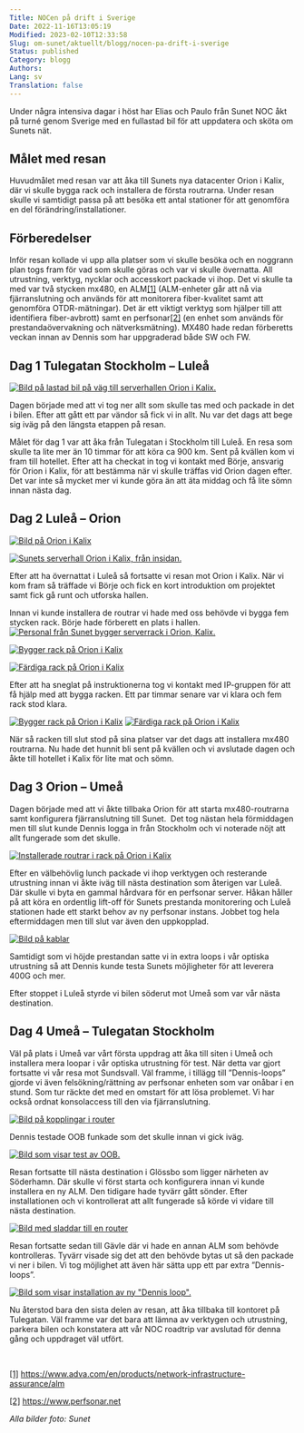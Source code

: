 ```yaml
---
Title: NOCen på drift i Sverige
Date: 2022-11-16T13:05:19
Modified: 2023-02-10T12:33:58
Slug: om-sunet/aktuellt/blogg/nocen-pa-drift-i-sverige
Status: published
Category: blogg
Authors: 
Lang: sv
Translation: false
---
```


Under några intensiva dagar i höst har Elias och Paulo från Sunet NOC åkt på turné genom Sverige med en fullastad bil för att uppdatera och sköta om Sunets nät.


Målet med resan
---------------


Huvudmålet med resan var att åka till Sunets nya datacenter Orion i Kalix, där vi skulle bygga rack och installera de första routrarna. Under resan skulle vi samtidigt passa på att besöka ett antal stationer för att genomföra en del förändring/installationer.


Förberedelser
-------------


Inför resan kollade vi upp alla platser som vi skulle besöka och en noggrann plan togs fram för vad som skulle göras och var vi skulle övernatta. All utrustning, verktyg, nycklar och accesskort packade vi ihop. Det vi skulle ta med var två stycken mx480, en ALM[[1]](#_ftn1) (ALM-enheter går att nå via fjärranslutning och används för att monitorera fiber-kvalitet samt att genomföra OTDR-mätningar). Det är ett viktigt verktyg som hjälper till att identifiera fiber-avbrott) samt en perfsonar[[2]](#_ftn2) (en enhet som används för prestandaövervakning och nätverksmätning). MX480 hade redan förberetts veckan innan av Dennis som har uppgraderad både SW och FW.


Dag 1 Tulegatan Stockholm – Luleå
---------------------------------


[![Bild på lastad bil på väg till serverhallen Orion i Kalix.](/wp-content/uploads/2022/11/Bild1.jpg "Bild på lastad bil på väg till serverhallen Orion i Kalix.")](/wp-content/uploads/2022/11/Bild1.jpg)  

Dagen började med att vi tog ner allt som skulle tas med och packade in det i bilen. Efter att gått ett par vändor så fick vi in allt. Nu var det dags att bege sig iväg på den längsta etappen på resan.


Målet för dag 1 var att åka från Tulegatan i Stockholm till Luleå. En resa som skulle ta lite mer än 10 timmar för att köra ca 900 km. Sent på kvällen kom vi fram till hotellet. Efter att ha checkat in tog vi kontakt med Börje, ansvarig för Orion i Kalix, för att bestämma när vi skulle träffas vid Orion dagen efter. Det var inte så mycket mer vi kunde göra än att äta middag och få lite sömn innan nästa dag.


Dag 2 Luleå – Orion
-------------------


[![Bild på Orion i Kalix](/wp-content/uploads/2022/11/Bild2.jpg "Sunets serverhall Orion i Kalix, från utsidan. ")](/wp-content/uploads/2022/11/Bild2.jpg)


[![](/wp-content/uploads/2022/11/Bild3.jpg "Sunets serverhall Orion i Kalix, från insidan.")](/wp-content/uploads/2022/11/Bild3.jpg)


Efter att ha övernattat i Luleå så fortsatte vi resan mot Orion i Kalix. När vi kom fram så träffade vi Börje och fick en kort introduktion om projektet samt fick gå runt och utforska hallen.


Innan vi kunde installera de routrar vi hade med oss behövde vi bygga fem stycken rack. Börje hade förberett en plats i hallen.[![](/wp-content/uploads/2022/11/Bild4.jpg "Personal från Sunet bygger serverrack i Orion, Kalix.")](/wp-content/uploads/2022/11/Bild4.jpg)  

[![Bygger rack på Orion i Kalix](/wp-content/uploads/2022/11/Bild5.jpg "Personal från Sunet bygger serverrack på Orion Kalix, fortsättning.")](/wp-content/uploads/2022/11/Bild5.jpg)  

[![Färdiga rack på Orion i Kalix](/wp-content/uploads/2022/11/Bild6.jpg "Fem serverrack står klara på Orion, Kalix")](/wp-content/uploads/2022/11/Bild6.jpg)


Efter att ha sneglat på instruktionerna tog vi kontakt med IP-gruppen för att få hjälp med att bygga racken. Ett par timmar senare var vi klara och fem rack stod klara.  

[![Bygger rack på Orion i Kalix](/wp-content/uploads/2022/11/Bild7.jpg "Sunets personal installerar servrar på Orion, Kalix")](/wp-content/uploads/2022/11/Bild7.jpg) [![Färdiga rack på Orion i Kalix](/wp-content/uploads/2022/11/Bild8.jpg "Två servrar installerade i serverrack på Orion, Kalix")](/wp-content/uploads/2022/11/Bild8.jpg)  

När så racken till slut stod på sina platser var det dags att installera mx480 routrarna. Nu hade det hunnit bli sent på kvällen och vi avslutade dagen och åkte till hotellet i Kalix för lite mat och sömn.


Dag 3 Orion – Umeå
------------------


Dagen började med att vi åkte tillbaka Orion för att starta mx480-routrarna samt konfigurera fjärranslutning till Sunet.  Det tog nästan hela förmiddagen men till slut kunde Dennis logga in från Stockholm och vi noterade nöjt att allt fungerade som det skulle.  

[![Installerade routrar i rack på Orion i Kalix](/wp-content/uploads/2022/11/Bild9.jpg "Sunets personal konfigurerar servrar på Orion i Kalix")](/wp-content/uploads/2022/11/Bild9.jpg)  

Efter en välbehövlig lunch packade vi ihop verktygen och resterande utrustning innan vi åkte iväg till nästa destination som återigen var Luleå. Där skulle vi byta en gammal hårdvara för en perfsonar server. Håkan håller på att köra en ordentlig lift-off för Sunets prestanda monitorering och Luleå stationen hade ett starkt behov av ny perfsonar instans. Jobbet tog hela eftermiddagen men till slut var även den uppkopplad.  

[![Bild på kablar ](/wp-content/uploads/2022/11/Bild10.jpg "Närbild på extra loops på Sunets servrar i Orion, Kalix.")](/wp-content/uploads/2022/11/Bild10.jpg)  

Samtidigt som vi höjde prestandan satte vi in extra loops i vår optiska utrustning så att Dennis kunde testa Sunets möjligheter för att leverera 400G och mer.


Efter stoppet i Luleå styrde vi bilen söderut mot Umeå som var vår nästa destination.


Dag 4 Umeå – Tulegatan Stockholm
--------------------------------


Väl på plats i Umeå var vårt första uppdrag att åka till siten i Umeå och installera mera loopar i vår optiska utrustning för test. När detta var gjort fortsatte vi vår resa mot Sundsvall. Väl framme, i tillägg till ”Dennis-loops” gjorde vi även felsökning/rättning av perfsonar enheten som var onåbar i en stund. Som tur räckte det med en omstart för att lösa problemet. Vi har också ordnat konsolaccess till den via fjärranslutning.  

[![Bild på kopplingar i router](/wp-content/uploads/2022/11/Bild11.jpg "Bild som visar Sunets utrustning. ")](/wp-content/uploads/2022/11/Bild11.jpg)  

Dennis testade OOB funkade som det skulle innan vi gick iväg.  

[![](/wp-content/uploads/2022/11/Bild12.jpg "Bild som visar test av OOB.")](/wp-content/uploads/2022/11/Bild12.jpg)


Resan fortsatte till nästa destination i Glössbo som ligger närheten av Söderhamn. Där skulle vi först starta och konfigurera innan vi kunde installera en ny ALM. Den tidigare hade tyvärr gått sönder. Efter installationen och vi kontrollerat att allt fungerade så körde vi vidare till nästa destination.  

[![Bild med sladdar till en router](/wp-content/uploads/2022/11/Bild13.jpg "Bild som visar test av installation av ny ALM.")](/wp-content/uploads/2022/11/Bild13.jpg)  

Resan fortsatte sedan till Gävle där vi hade en annan ALM som behövde kontrolleras. Tyvärr visade sig det att den behövde bytas ut så den packade vi ner i bilen. Vi tog möjlighet att även här sätta upp ett par extra ”Dennis-loops”.  

[![](/wp-content/uploads/2022/11/Bild14.jpg "Bild som visar installation av ny \"Dennis loop\".")](/wp-content/uploads/2022/11/Bild14.jpg)  

Nu återstod bara den sista delen av resan, att åka tillbaka till kontoret på Tulegatan. Väl framme var det bara att lämna av verktygen och utrustning, parkera bilen och konstatera att vår NOC roadtrip var avslutad för denna gång och uppdraget väl utfört.


 


[[1]](#_ftnref1) <https://www.adva.com/en/products/network-infrastructure-assurance/alm>


[[2]](#_ftnref2) https://www.perfsonar.net


*Alla bilder foto: Sunet*


